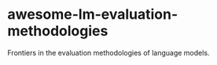 # awesome-lm-evaluation-methodologies
Frontiers in the evaluation methodologies of language models. 
